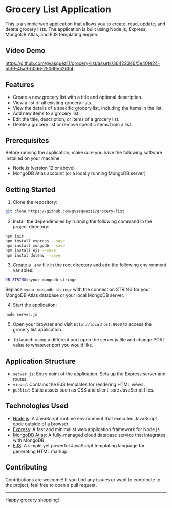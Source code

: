 # Grocery List Application

This is a simple web application that allows you to create, read, update, and delete grocery lists. The application is built using Node.js, Express, MongoDB Atlas, and EJS templating engine.

## Video Demo

https://github.com/gvasquez11/grocery-list/assets/36422346/5e40fe24-5fd9-45a9-b0d6-25069e526ff4

## Features

- Create a new grocery list with a title and optional description.
- View a list of all existing grocery lists.
- View the details of a specific grocery list, including the items in the list.
- Add new items to a grocery list.
- Edit the title, description, or items of a grocery list.
- Delete a grocery list or remove specific items from a list.

## Prerequisites

Before running the application, make sure you have the following software installed on your machine:

- Node.js (version 12 or above)
- MongoDB Atlas account (or a locally running MongoDB server)

## Getting Started

1. Clone the repository:

```bash
git clone https://github.com/gvasquez11/grocery-list
```

2. Install the dependencies by running the following command in the project directory:

```bash
npm init
npm install express --save
npm install mongodb --save
npm install ejs --save
npm instal dotenv --save
```

3. Create a `.env` file in the root directory and add the following environment variables:

```bash
DB_STRING=<your-mongodb-string>
```

Replace `<your-mongodb-string>` with the connection STRING for your MongoDB Atlas database or your local MongoDB server.

4. Start the application:

```bash
node server.js
```

5. Open your browser and visit `http://localhost:8000` to access the grocery list application.

- To launch using a different port open the server.js file and change PORT value to whatever port you would like.

## Application Structure

- `server.js`: Entry point of the application. Sets up the Express server and routes.
- `views/`: Contains the EJS templates for rendering HTML views.
- `public/`: Static assets such as CSS and client-side JavaScript files.

## Technologies Used

- [Node.js](https://nodejs.org/): A JavaScript runtime environment that executes JavaScript code outside of a browser.
- [Express](https://expressjs.com/): A fast and minimalist web application framework for Node.js.
- [MongoDB Atlas](https://www.mongodb.com/cloud/atlas): A fully-managed cloud database service that integrates with MongoDB.
- [EJS](https://ejs.co/): A simple yet powerful JavaScript templating language for generating HTML markup.

## Contributing

Contributions are welcome! If you find any issues or want to contribute to the project, feel free to open a pull request.

---

Happy grocery shopping!
